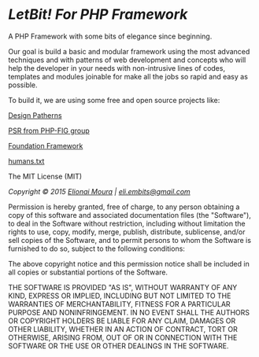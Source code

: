 ***LetBit! For PHP Framework***
====

A PHP Framework with some bits of elegance since beginning.

Our goal is build a basic and modular framework using the most advanced techniques and with patterns of web development and concepts who will help the developer in your needs with non-intrusive lines of codes, templates and modules joinable for make all the jobs so rapid and easy as possible.

To build it, we are using some free and open source projects like:

[Design Patherns](http://en.wikipedia.org/wiki/Software_design_pattern)

[PSR from PHP-FIG group](https://github.com/php-fig/fig-standards)

[Foundation Framework](http://foundation.zurb.com)

[humans.txt](http://humanstxt.org)

The MIT License (MIT)

*Copyright © 2015 [Elionai Moura](http://elionai.me) | <eli.embits@gmail.com>*

Permission is hereby granted, free of charge, to any person obtaining a copy
of this software and associated documentation files (the "Software"), to deal
in the Software without restriction, including without limitation the rights
to use, copy, modify, merge, publish, distribute, sublicense, and/or sell
copies of the Software, and to permit persons to whom the Software is
furnished to do so, subject to the following conditions:

The above copyright notice and this permission notice shall be included in
all copies or substantial portions of the Software.

THE SOFTWARE IS PROVIDED "AS IS", WITHOUT WARRANTY OF ANY KIND, EXPRESS OR
IMPLIED, INCLUDING BUT NOT LIMITED TO THE WARRANTIES OF MERCHANTABILITY,
FITNESS FOR A PARTICULAR PURPOSE AND NONINFRINGEMENT. IN NO EVENT SHALL THE
AUTHORS OR COPYRIGHT HOLDERS BE LIABLE FOR ANY CLAIM, DAMAGES OR OTHER
LIABILITY, WHETHER IN AN ACTION OF CONTRACT, TORT OR OTHERWISE, ARISING FROM,
OUT OF OR IN CONNECTION WITH THE SOFTWARE OR THE USE OR OTHER DEALINGS IN
THE SOFTWARE.
